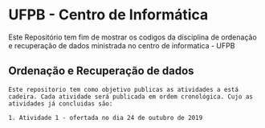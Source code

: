 # UFPB - Centro de Informática
Este Repositório tem fim de mostrar os codigos da disciplina de ordenação e recuperação de dados
ministrada no centro de informatica - UFPB
## Ordenação e Recuperação de dados

    Este repositorio tem como objetivo publicas as atividades a está cadeira. Cada atividade será publicada em ordem cronológica. Cujo as atividades já concluidas são:

    1. Atividade 1 - ofertada no dia 24 de outubro de 2019

